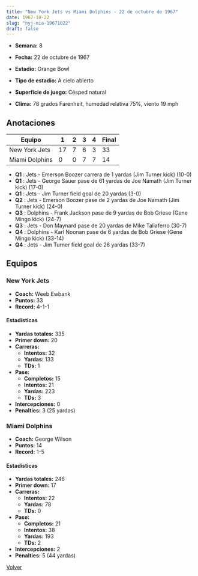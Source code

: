 ```yaml
---
title: "New York Jets vs Miami Dolphins - 22 de octubre de 1967"
date: 1967-10-22
slug: "nyj-mia-19671022"
draft: false
---
```


* **Semana:** 8
* **Fecha:** 22 de octubre de 1967

* **Estadio:** Orange Bowl
* **Tipo de estadio:** A cielo abierto
* **Superficie de juego:** Césped natural
* **Clima:** 78 grados Farenheit, humedad relativa 75%, viento 19 mph





## Anotaciones
| Equipo | 1 | 2 | 3 | 4 | Final |
|--------|---|---|---|---|-------|
| New York Jets  | 17 | 7 | 6 | 3  | 33 |
| Miami Dolphins  | 0 | 0 | 7 | 7  | 14 |
* **Q1** : Jets - Emerson Boozer carrera de 1 yardas (Jim Turner kick) (10-0)
* **Q1** : Jets - George Sauer pase de 61 yardas de Joe Namath (Jim Turner kick) (17-0)
* **Q1** : Jets - Jim Turner field goal de 20 yardas (3-0)
* **Q2** : Jets - Emerson Boozer pase de 2 yardas de Joe Namath (Jim Turner kick) (24-0)
* **Q3** : Dolphins - Frank Jackson pase de 9 yardas de Bob Griese (Gene Mingo kick) (24-7)
* **Q3** : Jets - Don Maynard pase de 20 yardas de Mike Taliaferro (30-7)
* **Q4** : Dolphins - Karl Noonan pase de 6 yardas de Bob Griese (Gene Mingo kick) (33-14)
* **Q4** : Jets - Jim Turner field goal de 26 yardas (33-7)


## Equipos


### New York Jets
* **Coach:** Weeb Ewbank
* **Puntos:** 33
* **Record:** 4-1-1
#### Estadísticas
* **Yardas totales:** 335
* **Primer down:** 20
* **Carreras:**
  * **Intentos:** 32
  * **Yardas:** 133
  * **TDs:** 1
* **Pase:**
  * **Completos:** 15
  * **Intentos:** 21
  * **Yardas:** 223
  * **TDs:** 3
* **Intercepciones:** 0
* **Penalties:** 3 (25 yardas)

### Miami Dolphins
* **Coach:** George Wilson
* **Puntos:** 14
* **Record:** 1-5
#### Estadísticas
* **Yardas totales:** 246
* **Primer down:** 17
* **Carreras:**
  * **Intentos:** 22
  * **Yardas:** 78
  * **TDs:** 0
* **Pase:**
  * **Completos:** 21
  * **Intentos:** 38
  * **Yardas:** 193
  * **TDs:** 2
* **Intercepciones:** 2
* **Penalties:** 5 (44 yardas)


[Volver](/historia/1967)
